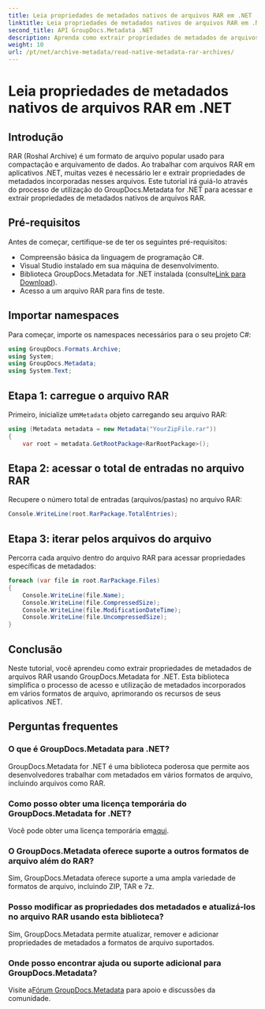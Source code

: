 ```yaml
---
title: Leia propriedades de metadados nativos de arquivos RAR em .NET
linktitle: Leia propriedades de metadados nativos de arquivos RAR em .NET
second_title: API GroupDocs.Metadata .NET
description: Aprenda como extrair propriedades de metadados de arquivos RAR usando GroupDocs.Metadata for .NET em C#. Explore os detalhes do arquivo sem esforço.
weight: 10
url: /pt/net/archive-metadata/read-native-metadata-rar-archives/
---
```


# Leia propriedades de metadados nativos de arquivos RAR em .NET

## Introdução
RAR (Roshal Archive) é um formato de arquivo popular usado para compactação e arquivamento de dados. Ao trabalhar com arquivos RAR em aplicativos .NET, muitas vezes é necessário ler e extrair propriedades de metadados incorporadas nesses arquivos. Este tutorial irá guiá-lo através do processo de utilização do GroupDocs.Metadata for .NET para acessar e extrair propriedades de metadados nativos de arquivos RAR.
## Pré-requisitos

Antes de começar, certifique-se de ter os seguintes pré-requisitos:
- Compreensão básica da linguagem de programação C#.
- Visual Studio instalado em sua máquina de desenvolvimento.
-  Biblioteca GroupDocs.Metadata for .NET instalada (consulte[Link para Download](https://releases.groupdocs.com/metadata/net/)).
- Acesso a um arquivo RAR para fins de teste.

## Importar namespaces
Para começar, importe os namespaces necessários para o seu projeto C#:
```csharp
using GroupDocs.Formats.Archive;
using System;
using GroupDocs.Metadata;
using System.Text;
```

## Etapa 1: carregue o arquivo RAR
 Primeiro, inicialize um`Metadata` objeto carregando seu arquivo RAR:
```csharp
using (Metadata metadata = new Metadata("YourZipFile.rar"))
{
    var root = metadata.GetRootPackage<RarRootPackage>();
```
## Etapa 2: acessar o total de entradas no arquivo RAR
Recupere o número total de entradas (arquivos/pastas) no arquivo RAR:
```csharp
Console.WriteLine(root.RarPackage.TotalEntries);
```
## Etapa 3: iterar pelos arquivos do arquivo
Percorra cada arquivo dentro do arquivo RAR para acessar propriedades específicas de metadados:
```csharp
foreach (var file in root.RarPackage.Files)
{
    Console.WriteLine(file.Name);
    Console.WriteLine(file.CompressedSize);
    Console.WriteLine(file.ModificationDateTime);
    Console.WriteLine(file.UncompressedSize);
}
```

## Conclusão
Neste tutorial, você aprendeu como extrair propriedades de metadados de arquivos RAR usando GroupDocs.Metadata for .NET. Esta biblioteca simplifica o processo de acesso e utilização de metadados incorporados em vários formatos de arquivo, aprimorando os recursos de seus aplicativos .NET.

## Perguntas frequentes
### O que é GroupDocs.Metadata para .NET?
GroupDocs.Metadata for .NET é uma biblioteca poderosa que permite aos desenvolvedores trabalhar com metadados em vários formatos de arquivo, incluindo arquivos como RAR.
### Como posso obter uma licença temporária do GroupDocs.Metadata for .NET?
 Você pode obter uma licença temporária em[aqui](https://purchase.groupdocs.com/temporary-license/).
### O GroupDocs.Metadata oferece suporte a outros formatos de arquivo além do RAR?
Sim, GroupDocs.Metadata oferece suporte a uma ampla variedade de formatos de arquivo, incluindo ZIP, TAR e 7z.
### Posso modificar as propriedades dos metadados e atualizá-los no arquivo RAR usando esta biblioteca?
Sim, GroupDocs.Metadata permite atualizar, remover e adicionar propriedades de metadados a formatos de arquivo suportados.
### Onde posso encontrar ajuda ou suporte adicional para GroupDocs.Metadata?
 Visite a[Fórum GroupDocs.Metadata](https://forum.groupdocs.com/c/metadata/14) para apoio e discussões da comunidade.